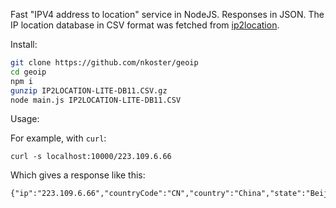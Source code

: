Fast "IPV4 address to location" service in NodeJS.
Responses in JSON.
The IP location database in CSV format was fetched from [ip2location](http://lite.ip2location.com).

Install:

```bash
git clone https://github.com/nkoster/geoip
cd geoip
npm i
gunzip IP2LOCATION-LITE-DB11.CSV.gz
node main.js IP2LOCATION-LITE-DB11.CSV
```

Usage:

For example, with `curl`:
```
curl -s localhost:10000/223.109.6.66
```
Which gives a response like this:
```
{"ip":"223.109.6.66","countryCode":"CN","country":"China","state":"Beijing","city":"Beijing"}
```
